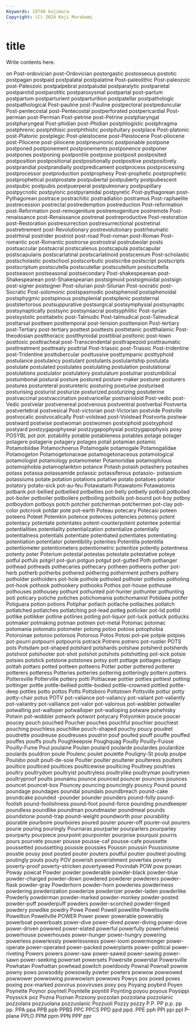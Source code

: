 ```yaml
---
Keywords: 18748 kojimura
Copyright: (C) 2024 Koji Murakami
---
```


# title

Write contents here.



on Post-ordovician post-Ordovician postorgastic postosseous postotic postpagan
postpaid postpalatal postpalatine Post-paleolithic Post-paleozoic post-Paleozoic postpalpebral postpaludal postparalytic postparietal
postparotid postparotitic postparoxysmal postpartal post-partum postpartum postparturient postparturition postpatellar postpathologic
postpathological Post-pauline post-Pauline postpectoral postpeduncular Post-pentecostal post-Pentecostal postperforated postpericardial Post-permian
post-Permian Post-petrine post-Petrine postpharyngal postpharyngeal Post-phidian post-Phidian postphlogistic postphragma postphrenic
postphthisic postphthistic postpituitary postplace Post-platonic post-Platonic postplegic Post-pleistocene post-Pleistocene Post-pliocene
post-Pliocene post-pliocene postpneumonic postponable postpone postponed postponement postponements postponence postponer
postpones postponing postpontile postpose postposit postposited postposition postpositional postpositionally postpositive
postpositively postprandial postprandially postpredicament postprocess postprocessing postprocessor postproduction postprophesy Post-prophetic
postprophetic postprophetical postprostate postpubertal postpuberty postpubescent postpubic postpubis postpuerperal postpulmonary
postpupillary postpycnotic postpyloric postpyramidal postpyretic Post-pythagorean post-Pythagorean postrace postrachitic postradiation
postramus Post-raphaelite postrecession postrectal postredemption postreduction Post-reformation post-Reformation post-remogeniture postremogeniture
postremote Post-renaissance post-Renaissance postrenal postreproductive Post-restoration post-Restoration postresurrection postresurrectional postretinal
postretirement post-Revolutionary postrevolutionary postrheumatic postrhinal postrider postriot post-road Post-roman post-Roman
Post-romantic post-Romantic postrorse postrostral postrubeolar posts postsaccular postsacral postscalenus postscapula
postscapular postscapularis postscarlatinal postscarlatinoid postscenium Post-scholastic postscholastic postschool postscorbutic postscribe
postscript postscripts postscriptum postscutella postscutellar postscutellum postscuttella postseason postseasonal postsecondary
Post-shakespearean post-Shakespearean post-Shakespearian postsigmoid postsigmoidal postsign post-signer postsigner Post-silurian post-Silurian
Post-socratic post-Socratic Post-solomonic postspasmodic postsphenoid postsphenoidal postsphygmic postspinous postsplenial postsplenic
poststernal poststertorous postsuppurative postsurgical postsymphysial postsynaptic postsynaptically postsync postsynsacral postsyphilitic
Post-syrian postsystolic posttabetic post-Talmudic Post-talmudical post-Talmudical posttarsal postteen posttemporal post-tension
posttension Post-tertiary post-Tertiary post-tertiary posttest posttests posttetanic postthalamic Post-theodosian postthoracic
postthyroidal posttibial posttonic post-town posttoxic posttracheal post-Transcendental posttrapezoid posttraumatic posttreatment
posttreaty posttrial Post-triassic post-Triassic Post-tridentine post-Tridentine posttubercular posttussive posttympanic posttyphoid
postulance postulancy postulant postulants postulantship postulata postulate postulated postulates postulating
postulation postulational postulations postulator postulatory postulatum postulnar postumbilical postumbonal postural
posture postured posture-maker posturer posturers postures postureteral postureteric posturing posturise
posturised posturising posturist posturize posturized posturizing postuterine postvaccinal postvaccination postvaricellar
postvarioloid Post-vedic post-Vedic postvelar postvenereal postvenous postventral postverbal Postverta postvertebral
postvesical Post-victorian post-Victorian postvide Postville postvocalic postvocalically Post-volstead post-Volstead Postvorta
postwar postward postwise postwoman postwomen postxiphoid postxyphoid postyard postzygapophyseal postzygapophysial
postzygapophysis posy POSYBL pot pot. potability potable potableness potables potage
potager potagere potagerie potagery potages potail potamian potamic Potamobiidae Potamochoerus
Potamogale potamogale Potamogalidae Potamogeton Potamogetonaceae potamogetonaceous potamological potamologist potamology potamometer
Potamonidae potamophilous potamophobia potamoplankton potance Potash potash potashery potashes potass
potassa potassamide potassic potassiferous potassio- potassium potassiums potate potation potations
potative potato potatoes potator potatory potato-sick pot-au-feu Potawatami Potawatomi Potawatomis
potbank pot-bellied potbellied potbellies pot-belly potbelly potboil potboiled pot-boiler potboiler
potboilers potboiling potboils pot-bound pot-boy potboy potboydom potboys potch potcher
potcherman potchermen pot-clay pot-color potcrook potdar pote pot-earth Poteau potecary
Potecasi poteen poteens Poteet Potemkin potence potences potencies potency potent
potentacy potentate potentates potent-counterpotent potentee potential potentialities potentiality potentialization potentialize
potentially potentialness potentials potentiate potentiated potentiates potentiating potentiation potentiator potentibility
potenties Potentilla potentilla potentiometer potentiometers potentiometric potentize potently potentness potenty
poter Poterium potestal potestas potestate potestative poteye potful potfuls potgirl
pot-gun potgun potgut pot-gutted Poth pothanger pothead potheads pothecaries pothecary
potheen potheens pother pot-herb potherb potherbs pothered pothering potherment pothers
pothery potholder potholders pot-hole pothole potholed potholer potholes potholing pot-hook
pothook pothookery pothooks Pothos pot-house pothouse pothouses pothousey pothunt pothunted
pot-hunter pothunter pothunting poti poticary potiche potiches potichomania potichomanist Potidaea
potifer Potiguara potion potions Potiphar potlach potlache potlaches potlatch potlatched
potlatches potlatching pot-lead potleg potlicker pot-lid potlid potlike potlikker potline
potlines potling pot-liquor pot-luck potluck potlucks potmaker potmaking potman potmen
pot-metal Potomac potomac potomania potomato potometer potong potoo potoos potophobia
Potoroinae potoroo potoroos Potorous Potos Potosi pot-pie potpie potpies pot-pourri
potpourri potpourris potrack Potrero potrero pot-rustler POTS pots Potsdam pot-shaped
potshard potshards potshaw potsherd potsherds potshoot potshooter pot-shot potshot potshots
potshotting pot-sick potsie potsies potstick potstone potstones potsy pott pottage
pottages pottagy pottah pottaro potted potteen potteens Potter potter pottered
potterer potterers potteress Potteries potteries pottering potteringly pottern potters Pottersville
Potterville pottery potti Pottiaceae pottier potties pottiest potting pottinger pottle
pottle-bellied pottle-bodied pottle-crowned pottled pottle-deep pottles potto pottos Potts Pottsboro
Pottstown Pottsville pottur potty potty-chair potus POTV pot-valiance pot-valiancy pot-valiant
pot-valiantly pot-valiantry pot-valliance pot-valor pot-valorous pot-wabbler potwaller potwalling pot-walloper potwalloper
pot-walloping potware potwhisky Potwin pot-wobbler potwork potwort potycary Potyomkin pouce
poucer poucey pouch pouched Poucher pouches pouchful pouchier pouchiest pouching
pouchless pouchlike pouch-shaped pouchy poucy poudret poudrette poudreuse poudreuses poudrin
pouf poufed pouff pouffe pouffed pouffes pouffs poufs Poughkeepsie Poughquag
Pouilly Pouilly-Fuisse Pouilly-Fume Poul poulaine Poulan poulard poularde poulardes poulardize
poulards pouldron poule Poulenc poulet poulette Pouligny-St poulp poulpe Poulsbo
poult poult-de-soie Poulter poulter poulterer poulteress poulters poultice poulticed poultices
poulticewise poulticing Poultney poultries poultry poultrydom poultryist poultryless poultrylike poultryman
poultrymen poultryproof poults pounamu pounce pounced pouncer pouncers pounces pouncet
pouncet-box Pouncey pouncing pouncingly pouncy Pound pound poundage poundages poundal
poundals poundbreach pound-cake poundcake pounded -pounder pounder pounders pound-folly pound-foolish
pound-foolishness pound-foot pound-force pounding poundkeeper poundless poundlike poundman poundmaster poundmeal
pounds poundstone pound-trap pound-weight poundworth pour pourability pourable pourboire pourboires
poured pourer pourer-off pourer-out pourers pourie pouring pouringly Pournaras pourparler
pourparlers pourparley pourparty pourpiece pourpoint pourpointer pourprise pourquoi pourris pours
pourvete pouser pousse pousse-caf pousse-cafe poussette poussetted poussetting poussie poussies
Poussin poussin Poussinisme poustie pousy pout pouted pouter pouters poutful
poutier poutiest pouting poutingly pouts pouty POV poverish poverishment poverties
poverty poverty-proof poverty-stricken povertyweed Povindah POW pow powan Poway powcat
Powder powder powderable powder-black powder-blue powder-charged powder-down powdered powderer powderers
powder-flask powder-gray Powderhorn powder-horn powderies powderiness powdering powderization powderize powderizer
powder-laden powderlike Powderly powderman powder-marked powder-monkey powder-posted powder-puff powderpuff powders
powder-scorched powder-tinged powdery powdike powdry Powe Powel Powell powellite Powellsville
Powellton Powellville POWER Power power powerable powerably powerboat powerboats power-dive
power-dived power-diving power-dove power-driven powered power-elated powerful powerfully powerfulness powerhouse
powerhouses power-hunger power-hungry powering powerless powerlessly powerlessness power-loom powermonger power-operate
power-operated power-packed powerplants power-political power-riveting Powers powers power-saw power-sawed power-sawing
power-sawn power-seeking powerset powersets Powersite powerstat Powersville Powhatan Powhattan powhead
powitch powldoody Pownal Pownall pownie powny pows powsoddy powsowdy powter
powters powwow powwowed powwower powwowing powwowism powwows Powys pox poxed
poxes poxing pox-marked poxvirus poxviruses poxy poy Poyang poybird Poyen
Poynette Poynor poyntell Poyntelle poyntill Poynting poyou poyous Poysippi Poyssick
poz Pozna Poznan Pozsony pozzolan pozzolana pozzolanic pozzolans pozzuolana pozzuolanic
Pozzuoli Pozzy pozzy P.P. PP p.p. pp pp. PPA ppa
PPB ppb PPBS PPC PPCS PPD ppd ppd. PPE pph
PPI ppi ppl P-plane PPLO PPM ppm PPN PPP ppr
